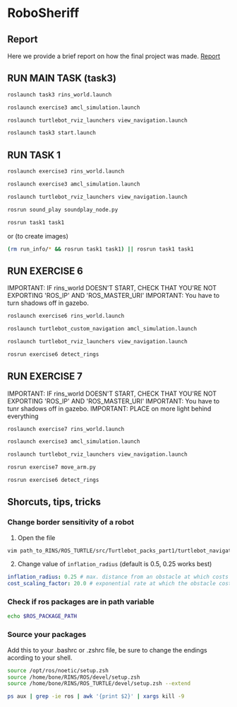 # RoboSheriff

## Report
Here we provide a brief report on how the final project was made. [Report](./report/report.md)

## RUN MAIN TASK (task3)

```bash
roslaunch task3 rins_world.launch
```

```bash
roslaunch exercise3 amcl_simulation.launch
```

```bash
roslaunch turtlebot_rviz_launchers view_navigation.launch
```

```bash
roslaunch task3 start.launch
```

## RUN TASK 1

```bash
roslaunch exercise3 rins_world.launch
```

```bash
roslaunch exercise3 amcl_simulation.launch
```

```bash
roslaunch turtlebot_rviz_launchers view_navigation.launch
```

```bash
rosrun sound_play soundplay_node.py
```

```bash
rosrun task1 task1
```

or (to create images)

```bash
(rm run_info/* && rosrun task1 task1) || rosrun task1 task1
```

## RUN EXERCISE 6

IMPORTANT: IF rins_world DOESN'T START, CHECK THAT YOU'RE NOT EXPORTING 'ROS_IP' AND 'ROS_MASTER_URI'
IMPORTANT: You have to turn shadows off in gazebo.

```bash
roslaunch exercise6 rins_world.launch
```

```bash
roslaunch turtlebot_custom_navigation amcl_simulation.launch
```

```bash
roslaunch turtlebot_rviz_launchers view_navigation.launch
```

```bash
rosrun exercise6 detect_rings
```

## RUN EXERCISE 7

IMPORTANT: IF rins_world DOESN'T START, CHECK THAT YOU'RE NOT EXPORTING 'ROS_IP' AND 'ROS_MASTER_URI'
IMPORTANT: You have to tunr shadows off in gazebo.
IMPORTANT: PLACE on more light behind everything

```bash
roslaunch exercise7 rins_world.launch
```

```bash
roslaunch exercise3 amcl_simulation.launch
```

```bash
roslaunch turtlebot_rviz_launchers view_navigation.launch
```

```bash
rosrun exercise7 move_arm.py
```

```bash
rosrun exercise6 detect_rings
```

## Shorcuts, tips, tricks

### Change border sensitivity of a robot

1. Open the file

```bash
vim path_to_RINS/ROS_TURTLE/src/Turtlebot_packs_part1/turtlebot_navigation/param/costmap_common_params.yaml
```

2. Change value of `inflation_radius` (default is 0.5, 0.25 works best)

```yaml
inflation_radius: 0.25 # max. distance from an obstacle at which costs are incurred for planning paths.
cost_scaling_factor: 20.0 # exponential rate at which the obstacle cost drops off (default: 10)
```

### Check if ros packages are in path variable

```bash
echo $ROS_PACKAGE_PATH
```

### Source your packages

Add this to your .bashrc or .zshrc file, be sure to change the endings acording to your shell.

```bash
source /opt/ros/noetic/setup.zsh
source /home/bone/RINS/ROS/devel/setup.zsh
source /home/bone/RINS/ROS_TURTLE/devel/setup.zsh --extend
```

```bash
ps aux | grep -ie ros | awk '{print $2}' | xargs kill -9
```